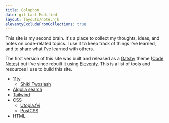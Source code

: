 ```yaml
---
title: Colophon
date: git Last Modified
layout: layouts/note.njk
eleventyExcludeFromCollections: true
---
```


This site is my second brain. It's a place to collect my thoughts, ideas, and notes on code-related topics. I use it to keep track of things I've learned, and to share what I've learned with others.

The first version of this site was built and released as a [Gatsby](https://gatsbyjs.com) theme ([Code Notes](https://github.com/mrmartineau/gatsby-theme-code-notes)) but I've since rebuilt it using [Eleventy](https://www.11ty.dev). This is a list of tools and resources I use to build this site.

- [11ty](https://www.11ty.dev)
  - [Shiki Twoslash](https://shikijs.github.io/twoslash/)
- [Algolia search](https://algolia.com)
- [Tailwind](https://tailwindcss.com)
- CSS
  - [Utopia.fyi](https://utopia.fyi)
  - [PostCSS](https://postcss.org)
- HTML
